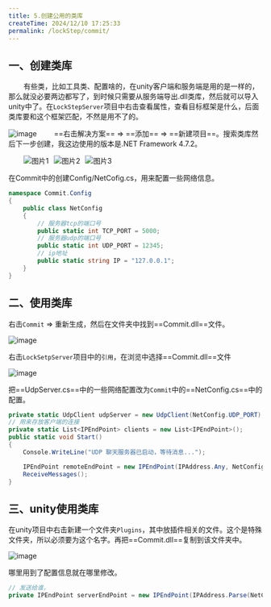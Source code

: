 ```yaml
---
title: 5.创建公用的类库
createTime: 2024/12/10 17:25:33
permalink: /lockStep/commit/
---
```


## 一、创建类库

<span class="left2" />有些类，比如工具类、配置啥的，在unity客户端和服务端是用的是一样的，那么就没必要两边都写了，到时候只需要从服务端导出.dll类库，然后就可以导入unity中了。在`LockStepServer`项目中右击查看属性，查看目标框架是什么，后面类库要和这个框架匹配，不然是用不了的。

![image](https://oss.dyx666.icu/image/server/commit/objFrame.png)
<span class="left2" />==右击解决方案== => ==添加== => ==新建项目==。搜索类库然后下一步创建，我这边使用的版本是.NET Framework 4.7.2。

<div style="display: flex;width: 240px;" class="left2">
  <img src="https://oss.dyx666.icu/image/server/commit/add.png" alt="图片1" style="margin-right: 10px;"/>
  <img src="https://oss.dyx666.icu/image/server/commit/leiku2.png" alt="图片2" style="margin-right: 10px;"/>
  <img src="https://oss.dyx666.icu/image/server/commit/wancheng.png" alt="图片3" />
</div>

在Commit中的创建Config/NetCofig.cs，用来配置一些网络信息。
``` c#
namespace Commit.Config
{
    public class NetConfig
    {
        // 服务器tcp的端口号
        public static int TCP_PORT = 5000;
        // 服务器udp的端口号
        public static int UDP_PORT = 12345;
        // ip地址
        public static string IP = "127.0.0.1";
    }
}
```
## 二、使用类库

右击`Commit` => 重新生成，然后在文件夹中找到==Commit.dll==文件。

![image](https://oss.dyx666.icu/image/server/commit/reSc.png)

右击`LockSetpServer`项目中的`引用`，在浏览中选择==Commit.dll==文件

![image](https://oss.dyx666.icu/image/server/commit/addCommit.png)

把==UdpServer.cs==中的一些网络配置改为`Commit`中的==NetConfig.cs==中的配置。
``` c#
private static UdpClient udpServer = new UdpClient(NetConfig.UDP_PORT);
// 用来存放客户端的连接
private static List<IPEndPoint> clients = new List<IPEndPoint>();
public static void Start()
{
    Console.WriteLine("UDP 聊天服务器已启动，等待消息...");

    IPEndPoint remoteEndPoint = new IPEndPoint(IPAddress.Any, NetConfig.UDP_PORT);
    ReceiveMessages();
}
```

## 三、unity使用类库
在unity项目中右击新建一个文件夹`Plugins`，其中放插件相关的文件。这个是特殊文件夹，所以必须要为这个名字。再把==Commit.dll==复制到该文件夹中。

![image](https://oss.dyx666.icu/image/server/commit/unityCommit.png)

哪里用到了配置信息就在哪里修改。
``` c#
// 发送给谁， 
private IPEndPoint serverEndPoint = new IPEndPoint(IPAddress.Parse(NetConfig.IP), NetConfig.UDP_PORT);
```
<style>
  .my-h {
        /* height: 5px; */
        /* display: flex;     
        align-items: center; */
  }
  .my-image {
    margin-left: 30px;
    width: 600px;
    height: 400px;
  }
  .left2 {
    margin-left: 30px;
  }
</style>